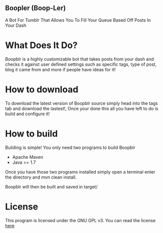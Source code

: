 ## Boopler (Boop-Ler)

A Bot For Tumblr That Allows You To Fill Your Queue Based Off Posts In Your Dash


# What Does It Do?

Boopblr is a highly customizable bot that takes posts from your dash and checks it against user defined settings such as specific tags, type of post, blog it came from and more if people have ideas for it!

# How to download

To download the latest version of Boopblr source simply head into the tags tab and download the lastest!, Once your done this all you have left to do is build and configure it!

# How to build

Building is simple! You only need two programs to build Boopblr
* Apache Maven
* Java >= 1.7

Once you have those two programs installed simply open a terminal enter the directory and mvn clean install.

Boopblr will then be built and saved in target/

# License

This program is licensed under the GNU GPL v3. You can read the license [here](https://git.frgl.pw/Sir_Boops/Boopblr/src/master/LICENSE)
